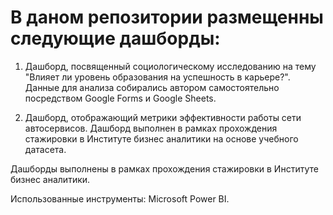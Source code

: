 # В даном репозитории размещенны следующие дашборды:
1. Дашборд, посвященный социологическому исследованию на тему "Влияет ли уровень образования на успешность в карьере?". Данные для анализа собирались автором самостоятельно посредством 
Google Forms и Google Sheets.

2. Дашборд, отображающий метрики эффективности работы сети автосервисов. Дашборд выполнен в рамках прохождения стажировки в Институте бизнес аналитики на основе учебного датасета.

Дашборды выполнены в рамках прохождения стажировки в Институте бизнес аналитики.

Использованные инструменты: Microsoft Power BI.

